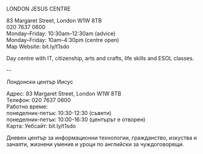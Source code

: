 LONDON JESUS CENTRE

83 Margaret Street, London W1W 8TB  
020 7637 0600  
Monday–Friday: 10:30am–12:30am (advice)  
Monday–Friday: 10am–4:30pm (centre open)  
Map   Website: bit.ly/t1sdo  

Day centre with IT, citizenship, arts and crafts, life skills and ESOL classes.

--

Лондонски център Иисус

Адрес: 83 Margaret Street, London W1W 8TB  
Телефон: 020 7637 0600  
Работно време:  
понеделник-петък: 10:30-12:30 (съвети)  
понеделник-петък: 10:00-16:30 (центърът е отворен)  
Карта: Уебсайт: bit.ly/t1sdo  

Дневен център за информационни технологии, гражданство, изкуства и занаяти, жизнени умения и уроци по английски за чуждоговорящи.